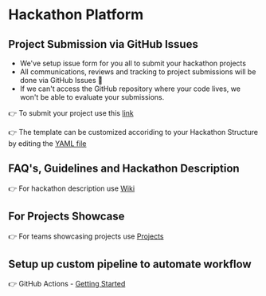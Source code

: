 
# Hackathon Platform

## Project Submission via GitHub Issues
- We've setup issue form for you all to submit your hackathon projects
- All communications, reviews and tracking to project submissions will be done via GitHub Issues 👀 
- If we can't access the GitHub repository where your code lives, we won't be able to evaluate your submissions. 

👉 To submit your project use this [link](https://github.com/Student-Hackathons/hackathon-platform/issues/new/choose)

👉 The template can be customized accoriding to your Hackathon Structure by editing the [YAML file](https://github.com/Student-Hackathons/hackathon-platform/blob/main/.github/ISSUE_TEMPLATE/submission.yaml)



## FAQ's, Guidelines and Hackathon Description 

👉 For hackathon description use [Wiki](https://github.com/Student-Hackathons/hackathon-platform/wiki)


## For Projects Showcase

👉 For teams showcasing projects use [Projects](https://github.com/Student-Hackathons/hackathon-platform/projects)

## Setup up custom pipeline to automate workflow

👉 GitHub Actions - [Getting Started](https://github.com/features/actions)

